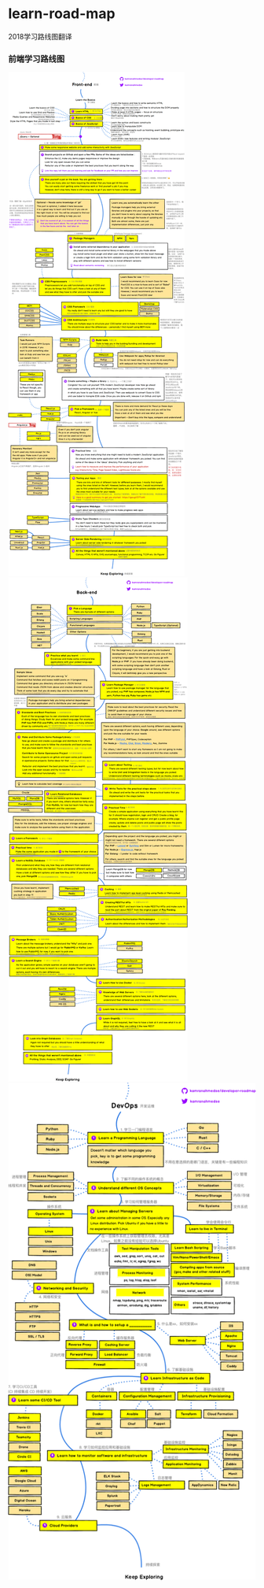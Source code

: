# learn-road-map
2018学习路线图翻译

### 前端学习路线图
![前端学习路线图](./images/2018-front-end.png)
![后端学习路线图](./images/2018-back-end.png)
![开发运维学习路线图](./images/2018-dev-ops.png)
